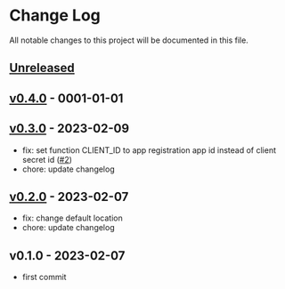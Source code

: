 # Change Log

All notable changes to this project will be documented in this file.

<a name="unreleased"></a>
## [Unreleased]



<a name="v0.4.0"></a>
## [v0.4.0] - 0001-01-01



<a name="v0.3.0"></a>
## [v0.3.0] - 2023-02-09

- fix: set function CLIENT_ID to app registration app id instead of client secret id ([#2](https://github.com/observeinc/resourcemanager-azure-collection/issues/2))
- chore: update changelog


<a name="v0.2.0"></a>
## [v0.2.0] - 2023-02-07

- fix: change default location
- chore: update changelog


<a name="v0.1.0"></a>
## v0.1.0 - 2023-02-07

- first commit


[Unreleased]: https://github.com/observeinc/resourcemanager-azure-collection/compare/v0.4.0...HEAD
[v0.4.0]: https://github.com/observeinc/resourcemanager-azure-collection/compare/v0.3.0...v0.4.0
[v0.3.0]: https://github.com/observeinc/resourcemanager-azure-collection/compare/v0.2.0...v0.3.0
[v0.2.0]: https://github.com/observeinc/resourcemanager-azure-collection/compare/v0.1.0...v0.2.0
